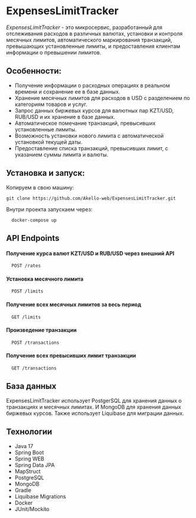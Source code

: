 # ExpensesLimitTracker

*ExpensesLimitTracker* - это микросервис, разработанный для отслеживания расходов в различных валютах, установки и контроля месячных лимитов, автоматического маркирования транзакций, превышающих установленные лимиты, и предоставления клиентам информации о превышении лимитов.

## Особенности:

- Получение информации о расходных операциях в реальном времени и сохранение ее в базе данных.
- Хранение месячных лимитов для расходов в USD с разделением по категориям товаров и услуг.
- Запрос данных биржевых курсов для валютных пар KZT/USD, RUB/USD и их хранение в базе данных.
- Автоматическое помечание транзакций, превысивших установленные лимиты.
- Возможность установки нового лимита с автоматической установкой текущей даты.
- Предоставление списка транзакций, превысивших лимит, с указанием суммы лимита и валюты.

## Установка и запуск:
Копируем в свою машину:
```
git clone https://github.com/Akello-web/ExpensesLimitTracker.git
```

Внутри проекта запускаем через:
```
  docker-compose up
```

## API Endpoints

#### Получение курса валют KZT/USD и RUB/USD через внешний API

```http
  POST /rates
```
#### Установка месячного лимита

```http
  POST /limits
```
#### Получение всех месячных лимитов за весь период

```http
  GET /limits
```

#### Произведение транзакции

```http
  POST /transactions
```

#### Получение всех превысивших лимит транзакции

```http
  GET /transactions
```

## База данных

ExpensesLimitTracker использует PostgerSQL для хранения данных о транзакциях и месячных лимитах. И MongoDB для хранения данных биржевых курсов.
Также использует Liquibase для миграции данных.

## Технологии

- Java 17
- Spring Boot
- Spring WEB
- Spring Data JPA
- MapStruct
- PostgreSQL
- MongoDB
- Gradle
- Liquibase Migrations
- Docker
- JUnit/Mockito

